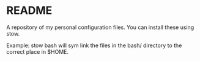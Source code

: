 # README

A repository of my personal configuration files. You can install these using stow.

Example: stow bash will sym link the files in the bash/ directory to the correct place in $HOME.